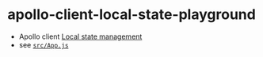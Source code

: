 # apollo-client-local-state-playground

- Apollo client [Local state management](https://www.apollographql.com/docs/react/essentials/local-state.html)
- see [`src/App.js`](src/App.js)
